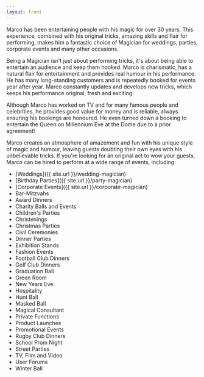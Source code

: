 ```yaml
---
layout: front
---
```


Marco has been entertaining people with his magic for over 30 years. This experience, combined with his original tricks, amazing skills and flair for performing, makes him a fantastic choice of Magician for weddings, parties, corporate events and many other occasions.
 
Being a Magician isn't just about performing tricks, it's about being able to entertain an audience and keep them hooked. Marco is charismatic, has a natural flair for entertainment and provides real humour in his performance. He has many long-standing customers and is repeatedly booked for events year after year. Marco constantly updates and develops new tricks, which keeps his performance original, fresh and exciting.
 
Although Marco has worked on TV and for many famous people and celebrities, he provides good value for money and is reliable, always ensuring his bookings are honoured. He even turned down a booking to entertain the Queen on Millennium Eve at the Dome due to a prior agreement!
 
Marco creates an atmosphere of amazement and fun with his unique style of magic and humour, leaving guests doubting their own eyes with his unbelievable tricks. If you're looking for an original act to wow your guests, Marco can be hired to perform at a wide range of events, including:

- [Weddings]({{ site.url }}/wedding-magician)
- [Birthday Parties]({{ site.url }}/party-magician)
- [Corporate Events]({{ site.url }}/corporate-magician)
- Bar-Mitzvahs
- Award Dinners
- Charity Balls and Events
- Children's Parties
- Christenings
- Christmas Parties
- Civil Ceremonies
- Dinner Parties
- Exhibition Stands
- Fashion Events
- Football Club Dinners
- Golf Club Dinners
- Graduation Ball 
- Green Room
- New Years Eve 
- Hospitality
- Hunt Ball
- Masked Ball
- Magical Consultant
- Private Functions
- Product Launches
- Promotional Events
- Rugby Club Dinners
- School Prom Night
- Street Parties
- TV, Film and Video
- User Forums
- Winter Ball

